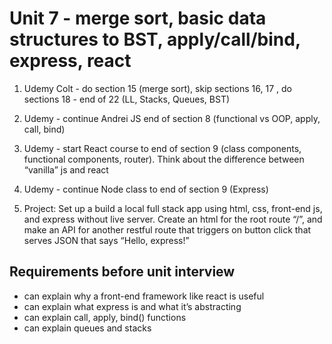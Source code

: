 # Unit 7 - merge sort, basic data structures to BST, apply/call/bind, express, react

1. Udemy Colt - do section 15 (merge sort), skip sections 16, 17 , do sections 18 - end of 22 (LL, Stacks, Queues, BST)

2. Udemy - continue Andrei JS end of section 8 (functional vs OOP, apply, call, bind)

3. Udemy - start React course to end of section 9 (class components, functional components, router). Think about the difference between “vanilla” js and react

4. Udemy - continue Node class to end of section 9 (Express)

5. Project: Set up a build a local full stack app using html, css, front-end js, and express without live server. Create an html for the root route “/”, and make an API for another restful route that triggers on button click that serves JSON that says “Hello, express!”

## Requirements before unit interview
- can explain why a front-end framework like react is useful
- can explain what express is and what it’s abstracting
- can explain call, apply, bind() functions
- can explain queues and stacks